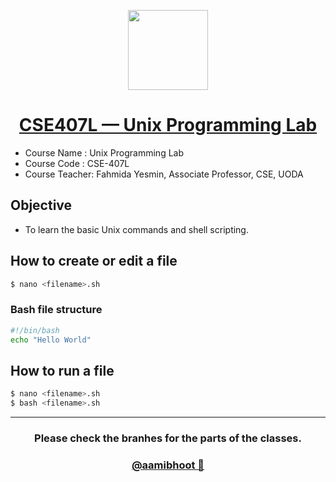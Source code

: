 <p align="center">
  <a href="[Aami Bhoot](https://github.com/aamibhoot)">
    <img src="https://avatars.githubusercontent.com/u/114091226?s=1000" height="128">
    <h1 align="center">CSE407L — Unix Programming Lab</h1>
 </h1>
  </a>
</p>

- Course Name : Unix Programming Lab
- Course Code : CSE-407L
- Course Teacher:
  Fahmida Yesmin,
  Associate Professor, CSE, UODA

## Objective

- To learn the basic Unix commands and shell scripting.

## How to create or edit a file

```bash
$ nano <filename>.sh
```

### Bash file structure

```bash
#!/bin/bash
echo "Hello World"
```

## How to run a file

```bash
$ nano <filename>.sh
$ bash <filename>.sh
```
---
<h3 align="center">
Please check the branhes for the parts of the classes.
</h3>

<h3 align="center">
   <a href="[Aami Bhoot](https://github.com/aamibhoot)">
    @aamibhoot 👻
    </a>
</h3>
